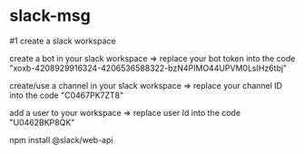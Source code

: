 # slack-msg
#1 create a slack workspace

create a bot in your slack workspace => replace your bot token into the code "xoxb-4208929916324-4206536588322-bzN4PIMO44UPVM0LsIHz6tbj"

create/use a channel in your slack workspace => replace your channel ID into the code "C0467PK7ZT8"

add a user to your workspace => replace user Id into the code "U0462BKP8QK"

npm install @slack/web-api
